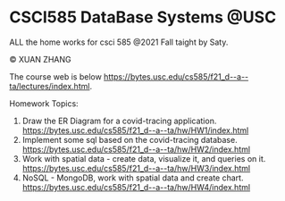 # CSCI585 DataBase Systems @USC 
ALL the home works for csci 585 @2021 Fall taight by Saty.

&copy; XUAN ZHANG

The course web is below
https://bytes.usc.edu/cs585/f21_d--a--ta/lectures/index.html.

Homework Topics:
1. Draw the ER Diagram for a covid-tracing application. 
   https://bytes.usc.edu/cs585/f21_d--a--ta/hw/HW1/index.html
2. Implement some sql based on the covid-tracing database.
   https://bytes.usc.edu/cs585/f21_d--a--ta/hw/HW2/index.html
3. Work with spatial data - create data, visualize it, and queries on it.
   https://bytes.usc.edu/cs585/f21_d--a--ta/hw/HW3/index.html
4. NoSQL - MongoDB, work with spatial data and create chart.
   https://bytes.usc.edu/cs585/f21_d--a--ta/hw/HW4/index.html
   
